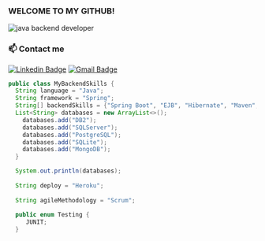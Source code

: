 ### WELCOME TO MY GITHUB!
![java backend developer](https://user-images.githubusercontent.com/63068481/178285933-e9177e1a-aea9-4f2d-8e4a-9d5382e968ef.png)
### 📫 Contact me
[![Linkedin Badge](https://img.shields.io/badge/-LinkedIn-blue?style=flat-square&logo=Linkedin&logoColor=white&link=https://www.linkedin.com/in/omariosouto)](https://www.linkedin.com/in/thiago-freitas-b6986a155/)
[![Gmail Badge](https://img.shields.io/badge/-Gmail-7159c1?style=flat-square&logo=Gmail&logoColor=white&color=red&link=mailto:thiagofreitas201717@gmail.com)](mailto:thiagofreitas201717@gmail.com)

```java 
public class MyBackendSkills {
  String language = "Java"; 
  String framework = "Spring";
  String[] backendSkills = {"Spring Boot", "EJB", "Hibernate", "Maven", "Spring Security", "MVC", "Microservices", "Spring Batch"};
  List<String> databases = new ArrayList<>();
    databases.add("DB2");
    databases.add("SQLServer");
    databases.add("PostgreSQL");
    databases.add("SQLite");
    databases.add("MongoDB");
  }

  System.out.println(databases);
  
  String deploy = "Heroku";
 
  String agileMethodology = "Scrum";
  
  public enum Testing {
     JUNIT;
  }

```
